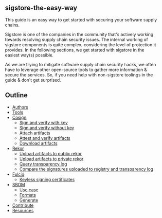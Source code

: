 ## sigstore-the-easy-way

This guide is an easy way to get started with securing your software supply chains.

Sigstore is one of the companies in the community that's actively working towards resolving supply chain security issues. The internal working of sigstore components is quite complex, considering the level of protection it provides. In the following sections, we get started with sigstore in the easiest way(s) possible.

As we are trying to mitigate software supply chain security hacks, we often have to leverage other open-source tools to gather more information & secure the services. So, if you need help with non-sigstore toolings in the guide & don't get surprised.

## Outline

- [Authors](authors.md)
- [Tools](tools.md)
- [Cosign](cosign/readme.md)
    - [Sign and verify with key](cosign/sign-and-verify-with-key.md)
    - [Sign and verify without key](cosign/sign-and-verify-without-key.md)
    - [Attach artifacts](cosign/attach-artifacts.md)
    - [Attest and verify artifacts](cosign/attest-and-verify-artifacts.md)
    - [Download artifacts](cosign/download-artifacts.md)
- [Rekor](rekor/readme.md)
    - [Upload artifacts to public rekor](rekor/upload-artifacts-to-public-rekor.md)
    - [Upload artifacts to private rekor](rekor/upload-artifacts-to-private-rekor.md)
    - [Query transparency log](rekor/query-transparency-log.md)
    - [Compare the signatures uploaded to registry and transparency log](rekor/compare-the-signatures-uploaded-to-transparency-log-and-registry.md)
- [Fulcio](fulcio/readme.md)
    - [Keyless signing certificates](fulcio/analyzing-code-signing-certificates.md)
- [SBOM](sbom/readme.md)
    - [Use case](sbom/use-case.md)
    - [Formats](sbom/formats.md)
    - [Generate](sbom/generate.md)
- [Contribute](contribution.md)
- [Resources](resources.md)
